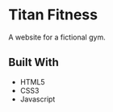 Titan Fitness
=====
A website for a fictional gym.

Built With
------
  * HTML5
  * CSS3
  * Javascript

